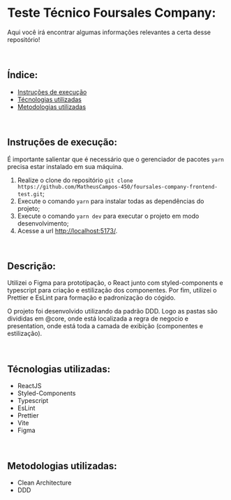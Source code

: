 # Teste Técnico Foursales Company: 

Aqui você irá encontrar algumas informações relevantes a certa desse repositório!

<br>

## Índice:

- [Instruções de execução](#instruções-de-execução)
- [Técnologias utilizadas](#técnologias-utilizadas)
- [Metodologias utilizadas](#metodologias-utilizadas)

<br>

## Instruções de execução:

É importante salientar que é necessário que o gerenciador de pacotes ```yarn``` precisa estar instalado em sua máquina.

1. Realize o clone do repositório ```git clone https://github.com/MatheusCampos-450/foursales-company-frontend-test.git```;
2. Execute o comando ```yarn``` para instalar todas as dependências do projeto;
4. Execute o comando ```yarn dev``` para executar o projeto em modo desenvolvimento;
5. Acesse a url [http://localhost:5173/](http://localhost:5173/).
   
<br>

## Descrição:

Utilizei o Figma para prototípação, o React junto com styled-components e typescript para criação e estilização dos componentes. Por fim, utilizei o Prettier e EsLint para formação e padronização do cógido.

O projeto foi desenvolvido utilizando da padrão DDD. Logo as pastas são divididas em @core, onde está localizada a regra de negocio e presentation, onde está toda a camada de exibição (componentes e estilização).

<br>

## Técnologias utilizadas:

- ReactJS
- Styled-Components
- Typescript
- EsLint
- Prettier
- Vite
- Figma

<br>

## Metodologias utilizadas:

- Clean Architecture
- DDD

